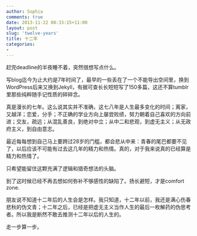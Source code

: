 ```yaml
---
author: Sophia
comments: true
date: 2013-11-22 00:33:15+11:00
layout: post
slug: 'twelve-years'
title: 十二年
categories:
-
---
```

赶完deadline的半夜睡不着，突然很想写点什么。

写blog迄今为止大约是7年时间了，最早的一些丢在了一个不能导出空间里，换到WordPress后来又换到Jekyll，有据可查长长短短写了150多篇，这还不算tumblr里那些纯粹随手记性质的碎碎念。

真是漫长的七年。这么说其实并不准确，这七八年是人生最多变化的时间；离家，又越洋；恋爱，分手；不正确的学业方向上屡尝败绩，努力朝着自己喜欢的方向前进；交友，疏远；从混乱善良，到绝对中立；从中二和悲观，到虚无主义；从无政府主义，到自由意志。

最近每每想到自己马上要跨过28岁的门槛，都会悲从中来：青春的尾巴都要不见了，以后应该不可能有过去这几年的精力和热情。真的，对于我来说真的已经算是精力和热情了。

只希望能留住这颗充满了逻辑和猎奇想法的头脑。

到了这时候已经不再去想如何弥补不够感性的缺陷了。扬长避短，才是comfort zone.

朋友说不知道十二年后的人生会是怎样。我只知道，十二年以前，我还是满心伤春悲秋的伪文青；十二年之后，已经是把虚无主义当作人生的最后一枚解药的伪思考者。所以我是断然不敢去推测十二年以后的人生的。

走一步算一步。
